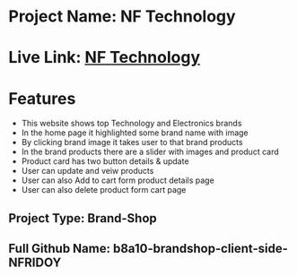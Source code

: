 # Project Name: NF Technology

# Live Link: <a href="https://brand-shop-ed6ff.web.app">NF Technology</a>

# Features
- This website shows top Technology and Electronics brands
- In the home page it highlighted some brand name with image
- By clicking brand image it takes user to that brand products
- In the brand products there are a slider with images and product card
- Product card has two button details & update
- User can update and veiw products
- User can also Add to cart form product details page
- User can also delete product form cart page

## Project Type: Brand-Shop
## Full Github Name: b8a10-brandshop-client-side-NFRIDOY
